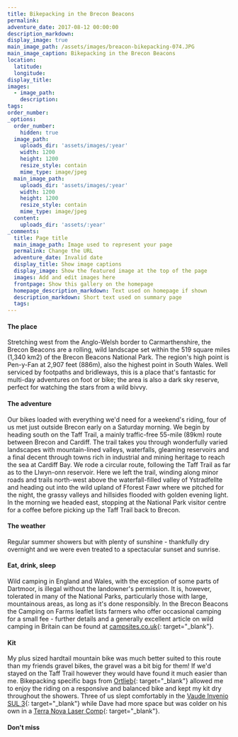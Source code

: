 ```yaml
---
title: Bikepacking in the Brecon Beacons
permalink:
adventure_date: 2017-08-12 00:00:00
description_markdown:
display_image: true
main_image_path: /assets/images/breacon-bikepacking-074.JPG
main_image_caption: Bikepacking in the Brecon Beacons
location:
  latitude:
  longitude:
display_title:
images:
  - image_path:
    description:
tags:
order_number:
_options:
  order_number:
    hidden: true
  image_path:
    uploads_dir: 'assets/images/:year'
    width: 1200
    height: 1200
    resize_style: contain
    mime_type: image/jpeg
  main_image_path:
    uploads_dir: 'assets/images/:year'
    width: 1200
    height: 1200
    resize_style: contain
    mime_type: image/jpeg
  content:
    uploads_dir: 'assets/:year'
_comments:
  title: Page title
  main_image_path: Image used to represent your page
  permalink: Change the URL
  adventure_date: Invalid date
  display_title: Show image captions
  display_image: Show the featured image at the top of the page
  images: Add and edit images here
  frontpage: Show this gallery on the homepage
  homepage_description_markdown: Text used on homepage if shown
  description_markdown: Short text used on summary page
  tags:
---
```


#### The place

Stretching west from the Anglo-Welsh border to Carmarthenshire, the Brecon Beacons are a rolling, wild landscape set within the 519 square miles (1,340 km2) of the Brecon Beacons National Park. The region's high point is Pen-y-Fan at 2,907 feet (886m), also the highest point in South Wales. Well serviced by footpaths and bridleways, this is a place that's fantastic for multi-day adventures on foot or bike; the area is also a dark sky reserve, perfect for watching the stars from a wild bivvy.

#### The adventure

Our bikes loaded with everything we'd need for a weekend's riding, four of us met just outside Brecon early on a Saturday morning. We begin by heading south on the Taff Trail, a mainly traffic-free 55-mile (89km) route between Brecon and Cardiff. The trail takes you through wonderfully varied landscapes with mountain-lined valleys, waterfalls, gleaming reservoirs and a final decent through towns rich in industrial and mining heritage to reach the sea at Cardiff Bay. We rode a circular route, following the Taff Trail as far as to the Llwyn-onn reservoir. Here we left the trail, winding along minor roads and trails north-west above the waterfall-filled valley of Ystradfellte and heading out into the wild upland of Fforest Fawr where we pitched for the night, the grassy valleys and hillsides flooded with golden evening light. In the morning we headed east, stopping at the National Park visitor centre for a coffee before picking up the Taff Trail back to Brecon.&nbsp;

#### The weather

Regular summer showers but with plenty of sunshine - thankfully dry overnight and we were even treated to a spectacular sunset and sunrise.

#### Eat, drink, sleep

Wild camping in England and Wales, with the exception of some parts of Dartmoor, is illegal without the landowner's permission. It is, however, tolerated in many of the National Parks, particularly those with large, mountainous areas, as long as it's done responsibly. In the Brecon Beacons the Camping on Farms leaflet lists farmers who offer occasional camping for a small fee - further details and a generally excellent article on wild camping in Britain can be found at&nbsp;[campsites.co.uk](https://www.campsites.co.uk/guides/wild-camping/wild-camping-in-england-and-wales){: target="_blank"}.

#### Kit

My plus sized hardtail mountain bike was much better suited to this route than my friends gravel bikes, the gravel was a bit big for them! If we'd stayed on the Taff Trail however they would have found it much easier than me. Bikepacking specific bags from [Ortlieb](https://www.ortlieb.com/us/products/bikepacking){: target="_blank"} allowed me to enjoy the riding on a responsive and balanced bike and kept my kit dry throughout the showers. Three of us slept comfortably in the [Vaude Invenio SUL 3](https://www.vaude.com/en-GB/Products/Activity/Best-in-Test/Invenio-SUL-3P?number=124861820){: target="_blank"}&nbsp;while Dave had more space but was colder on his own in a [Terra Nova Laser Comp](https://www.terra-nova.co.uk/tents-and-spares/all-tents/laser-competition-1-tent-ss16/){: target="_blank"}.

#### Don't miss